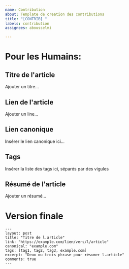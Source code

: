 ```yaml
---
name: Contribution
about: Template de creation des contributions
title: "[CONTRIB] "
labels: contribution
assignees: abousselmi

---
```


# Pour les Humains:

## Titre de l'article
Ajouter un titre...

## Lien de l'article
Ajouter un line...

## Lien canonique
Insérer le lien canonique ici...

## Tags
Insérer la liste des tags ici, séparés par des vigules

## Résumé de l'article
Ajouter un résumé...

# Version finale

```console
---
layout: post
title: "Titre de l.article"
link: "https://example.com/lien/vers/l/article"
canonical: "example.com"
tags: [tag1, tag2, tag3, example.com]
excerpt: "Deux ou trois phrase pour résumer l.article"
comments: true
---
```
